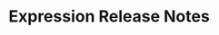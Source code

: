 <!-- Release notes authoring guidelines: http://keepachangelog.com/ -->

# Expression Release Notes

<!-- ## [Unreleased] -->

<!--## [VERSION] - [RELEASE_DATE]-->
